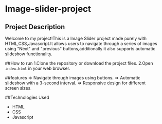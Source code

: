 # Image-slider-project

## Project Description
Welcome to my project!This is a Image Slider project made purely with HTML,CSS,Javascript.It allows users to navigate through a series of images using "Next" and "previous" buttons,additionally it also supports automatic slideshow functionality.

##How to run
1.Clone the repository or download the project files.
2.Open `index.html` in your web browser.

##features
=> Navigate through images using buttons.
=> Automatic slideshow with a 3-second interval.
=> Responsive design for different screen sizes.

##Technologies Used
- HTML
- CSS
- Javascript
